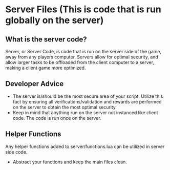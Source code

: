 # Server Files (This is code that is run globally on the server)

## What is the server code?
Server, or Server Code, is code that is run on the server side of the game, away from any players computer. Servers allow for optimal security, and allow larger tasks to be offloaded from the client computer to a server, making a client game more optimized.

## Developer Advice
- The server is/should be the most secure area of your script. Utilize this fact by ensuring all  verifications/validation and rewards are performed on the server to obtain the most optimal security. 
- Keep in mind that anything run on the server not instanced like client code. The code is run once on the server.

## Helper Functions
Any helper functions added to server/functions.lua can be utilized in server side code.
- Abstract your functions and keep the main files clean.